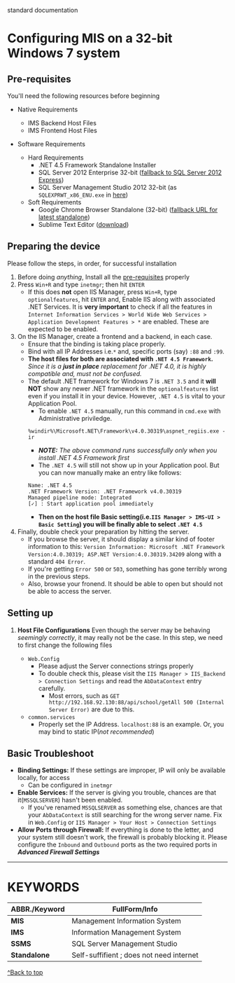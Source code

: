 standard documentation<a name="#top"></a>

# Configuring MIS on a 32-bit Windows 7 system

## Pre-requisites
You'll need the following resources before beginning

* Native Requirements
    * IMS Backend Host Files
    * IMS Frontend Host Files

* Software Requirements
    * Hard Requirements
        * .NET 4.5 Framework Standalone Installer
        * SQL Server 2012 Enterprise 32-bit ([fallback to SQL Server 2012 Express](https://www.microsoft.com/en-us/download/details.aspx?id=35579&751be11f-ede8-5a0c-058c-2ee190a24fa6=True))
        * SQL Server Management Studio 2012 32-bit (as `SQLEXPRWT_x86_ENU.exe` in [here](https://www.microsoft.com/en-us/download/details.aspx?id=35579&751be11f-ede8-5a0c-058c-2ee190a24fa6=True))
    * Soft Requirements
        * Google Chrome Browser Standalone (32-bit) ([fallback URL for latest standalone](https://www.google.com/chrome/browser/desktop/index.html?system=true&standalone=1))
        * Sublime Text Editor ([download](https://www.sublimetext.com/3))


## Preparing the device
Please follow the steps, in order, for successful installation

1. Before doing _anything_, Install all the [pre-requisites](#pre-requisites) properly
1. Press `Win+R` and type `inetmgr`; then hit `ENTER`
    * If this does __not__ open IIS Manager, press `Win+R`, type `optionalfeatures`, hit `ENTER` and, Enable IIS along with associated .NET Services. It is __very important__ to check if all the features in `Internet Information Services > World Wide Web Services > Application Development Features > *` are enabled. These are expected to be enabled.
1. On the IIS Manager, create a frontend and a backend, in each case.
    * Ensure that the binding is taking place properly.
     * Bind with all IP Addresses i.e.`*` and, specific ports (say) `:88` and `:99`.
     * __The host files for both are associated with `.NET 4.5 Framework`.__ _Since it is a_ ___just in place___ _replacement for .NET 4.0, it is highly compatible and, must not be confused._
     * The default .NET framework for Windows 7 is `.NET 3.5` and it __will NOT__ show any newer .NET framework in the `optionalfeatures` list even if you install it in your device. However, `.NET 4.5` is vital to your Application Pool.
        * To enable `.NET 4.5` manually, run this command in `cmd.exe` with Administrative priviledge.
        ```
        %windir%\Microsoft.NET\Framework\v4.0.30319\aspnet_regiis.exe -ir
        ```
        * ___NOTE:___ _The above command runs successfully only when you install .NET 4.5 Framework first_
        * The `.NET 4.5` will still not show up in your Application pool. But you can now manually make an entry like follows:
        ```
        Name: .NET 4.5
        .NET Framework Version: .NET Framework v4.0.30319
        Managed pipeline mode: Integrated
        [✓] : Start application pool immediately
        ```
        * __Then on the host file Basic setting(i.e.`IIS Manager > IMS-UI > Basic Setting`) you will be finally able to select `.NET 4.5`__
4. Finally, double check your preparation by hitting the server.
    * If you browse the server, it should display a similar kind of footer information to this: `Version Information: Microsoft .NET Framework Version:4.0.30319; ASP.NET Version:4.0.30319.34209` along with a standard `404 Error`.
    * If you're getting `Error 500` or `503`, something has gone terribly wrong in the previous steps.
    * Also, browse your fronend. It should be able to open but should not be able to access the server.

## Setting up

1. __Host File Configurations__
Even though the server may be behaving _seemingly correctly_, it may really not be the case. In this step, we need to first change the following files

    * `Web.Config`
        * Please adjust the Server connections strings properly
        * To double check this, please visit the `IIS Manager > IIS_Backend > Connection Settings` and read the `AbDataContext` entry carefully.
            * Most errors, such as `GET http://192.168.92.130:88/api/school/getAll 500 (Internal Server Error)` are due to this.
    * `common.services`
        * Properly set the IP Address. `localhost:88` is an example. Or, you may bind to static IP(_not recommended_)

## Basic Troubleshoot
* __Binding Settings:__ If these settings are improper, IP will only be available locally, for access
    * Can be configured in `inetmgr`
* __Enable Services:__ If the server is giving you trouble, chances are that it(`MSSQLSERVER`) hasn't been enabled. 
    * If you've renamed `MSSQLSERVER` as something else, chances are that your `AbDataContext` is still searching for the wrong server name. Fix in `Web.Config` or `IIS Manager > Your Host > Connection Settings`
* __Allow Ports through Firewall:__ If everything is done to the letter, and your system still doesn't work, the firewall is probably blocking it. Please configure the `Inbound` and `Outbound` ports as the two required ports in ___Advanced Firewall Settings___


---

# KEYWORDS

|ABBR./Keyword|FullForm/Info|
|---|---
|__MIS__|Management Information System
|__IMS__|Information Management System
|__SSMS__|SQL Server Management Studio
|__Standalone__|Self-suffifient ; does not need internet

[^Back to top](#top)
